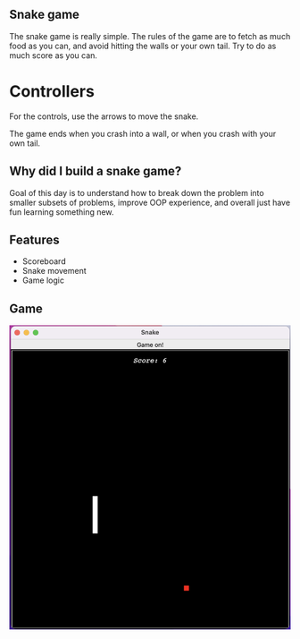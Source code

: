 ## Snake game

The snake game is really simple. The rules of the game are to fetch as much food as you can, and avoid hitting the walls or your own tail. Try to do as much score as you can. 

# Controllers
For the controls, use the arrows to move the snake. 

The game ends when you crash into a wall, or when you crash with your own tail.

## Why did I build a snake game?

Goal of this day is to understand how to break down the problem into smaller subsets of problems, improve OOP experience, and overall just have fun learning something new.

## Features

* Scoreboard
* Snake movement
* Game logic

## Game
![alt text](https://github.com/dbgoytia/algorithms/blob/0baa174b044341f2d077ea63ce89fbbb6a4ef78e/pro-bootcamp/021_snake_game/snake.png?raw=true)
